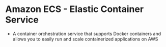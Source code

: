 # Amazon ECS - Elastic Container Service

- A container orchestration service that supports Docker containers and allows you to easily run and scale containerized applications on AWS
